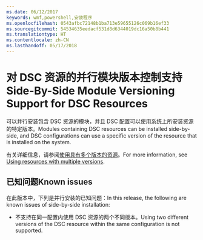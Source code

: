 ```yaml
---
ms.date: 06/12/2017
keywords: wmf,powershell,安装程序
ms.openlocfilehash: 0543afbc72148b1ba713e59655126c069b16ef33
ms.sourcegitcommit: 54534635eedacf531d8d6344019dc16a50b8b441
ms.translationtype: HT
ms.contentlocale: zh-CN
ms.lasthandoff: 05/17/2018
---
```

# <a name="side-by-side-module-versioning-support-for-dsc-resources"></a><span data-ttu-id="2ac1b-102">对 DSC 资源的并行模块版本控制支持</span><span class="sxs-lookup"><span data-stu-id="2ac1b-102">Side-By-Side Module Versioning Support for DSC Resources</span></span>

<span data-ttu-id="2ac1b-103">可以并行安装包含 DSC 资源的模块，并且 DSC 配置可以使用系统上所安装资源的特定版本。</span><span class="sxs-lookup"><span data-stu-id="2ac1b-103">Modules containing DSC resources can be installed side-by-side, and DSC configurations can use a specific version of the resource that is installed on the system.</span></span>

<span data-ttu-id="2ac1b-104">有关详细信息，请参阅[使用具有多个版本的资源](https://msdn.microsoft.com/powershell/dsc/sxsresource)。</span><span class="sxs-lookup"><span data-stu-id="2ac1b-104">For more information, see [Using resources with multiple versions](https://msdn.microsoft.com/powershell/dsc/sxsresource).</span></span>

## <a name="known-issues"></a><span data-ttu-id="2ac1b-105">已知问题</span><span class="sxs-lookup"><span data-stu-id="2ac1b-105">Known issues</span></span>

<span data-ttu-id="2ac1b-106">在此版本中，下列是并行安装的已知问题：</span><span class="sxs-lookup"><span data-stu-id="2ac1b-106">In this release, the following are known issues of side-by-side installation:</span></span>

-   <span data-ttu-id="2ac1b-107">不支持在同一配置内使用 DSC 资源的两个不同版本。</span><span class="sxs-lookup"><span data-stu-id="2ac1b-107">Using two different versions of the DSC resource within the same configuration is not supported.</span></span>
